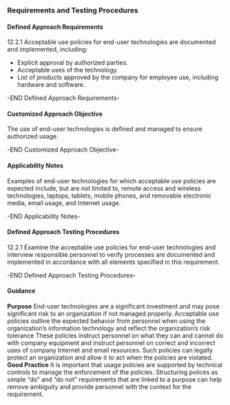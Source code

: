 ### Requirements and Testing Procedures

#### Defined Approach Requirements
12.2.1 Acceptable use policies for end-user technologies are documented and implemented, including:
- Explicit approval by authorized parties.
- Acceptable uses of the technology.
- List of products approved by the company for employee use, including hardware and software.

-END Defined Approach Requirements- 
#### Customized Approach Objective
The use of end-user technologies is defined and managed to ensure authorized usage.

-END Customized Approach Objective- 
#### Applicability Notes
Examples of end-user technologies for which acceptable use policies are expected include, but are not limited to, remote access and wireless technologies, laptops, tablets, mobile phones, and removable electronic media, email usage, and Internet usage.

-END Applicability Notes- 
#### Defined Approach Testing Procedures
12.2.1 Examine the acceptable use policies for end-user technologies and interview responsible personnel to verify processes are documented and implemented in accordance with all elements specified in this requirement.

-END Defined Approach Testing Procedures- 
#### Guidance
**Purpose**
End-user technologies are a significant investment and may pose significant risk to an organization if not managed properly. Acceptable use policies outline the expected behavior from personnel when using the organization’s information technology and reflect the organization’s risk tolerance
These policies instruct personnel on what they can and cannot do with company equipment and instruct personnel on correct and incorrect uses of company Internet and email resources. Such policies can legally protect an organization and allow it to act when the policies are violated.
**Good Practice**
It is important that usage policies are supported by technical controls to manage the enforcement of the policies.
Structuring polices as simple “do” and “do not” requirements that are linked to a purpose can help remove ambiguity and provide personnel with the context for the requirement.